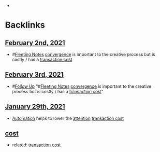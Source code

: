 - 

# Backlinks
## [February 2nd, 2021](<February 2nd, 2021.md>)
- #[Fleeting Notes](<Fleeting Notes.md>) [convergence](<convergence.md>) is important to the creative process but is costly / has a [transaction cost](<transaction cost.md>)

## [February 3rd, 2021](<February 3rd, 2021.md>)
- #[Follow Up](<Follow Up.md>) "#[Fleeting Notes](<Fleeting Notes.md>) [convergence](<convergence.md>) is important to the creative process but is costly / has a [transaction cost](<transaction cost.md>)"

## [January 29th, 2021](<January 29th, 2021.md>)
- [Automation]([automation](<automation.md>)) helps to lower the [attention](<attention.md>) [transaction cost](<transaction cost.md>)

## [cost](<cost.md>)
- related: [transaction cost](<transaction cost.md>)


